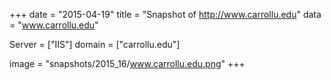 
+++
date = "2015-04-19"
title = "Snapshot of http://www.carrollu.edu"
data = "www.carrollu.edu"

Server = ["IIS"]
domain = ["carrollu.edu"]

  image = "snapshots/2015_16/www.carrollu.edu.png"
+++
#
